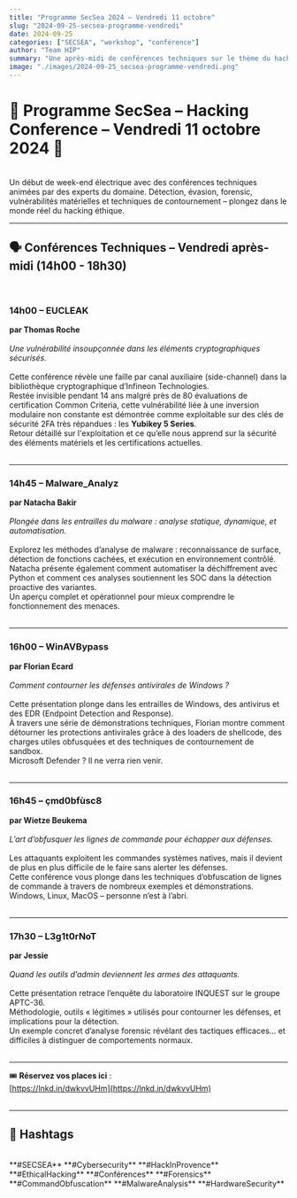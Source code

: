```yaml
---
title: "Programme SecSea 2024 – Vendredi 11 octobre"
slug: "2024-09-25-secsea-programme-vendredi"
date: 2024-09-25
categories: ["SECSEA", "workshop", "conférence"]
author: "Team HIP"
summary: "Une après-midi de conférences techniques sur le thème du hacking, de l’évasion antivirale à l’analyse forensic avancée."
image: "./images/2024-09-25_secsea-programme-vendredi.png"
---
```


# 🚨 Programme SecSea – Hacking Conference – Vendredi 11 octobre 2024 🚨  
<br />
Un début de week-end électrique avec des conférences techniques animées par des experts du domaine.  
Détection, évasion, forensic, vulnérabilités matérielles et techniques de contournement – plongez dans le monde réel du hacking éthique.  
<br />

---

## 🗣️ Conférences Techniques – Vendredi après-midi (14h00 - 18h30)  
<br />

### **14h00 – EUCLEAK**  
**par Thomas Roche**  
<br />
*Une vulnérabilité insoupçonnée dans les éléments cryptographiques sécurisés.*  
<br />
Cette conférence révèle une faille par canal auxiliaire (side-channel) dans la bibliothèque cryptographique d’Infineon Technologies.  
Restée invisible pendant 14 ans malgré près de 80 évaluations de certification Common Criteria, cette vulnérabilité liée à une inversion modulaire non constante est démontrée comme exploitable sur des clés de sécurité 2FA très répandues : les **Yubikey 5 Series**.  
Retour détaillé sur l'exploitation et ce qu’elle nous apprend sur la sécurité des éléments matériels et les certifications actuelles.  
<br />

---

### **14h45 – Malware_Analyz**  
**par Natacha Bakir**  
<br />
*Plongée dans les entrailles du malware : analyse statique, dynamique, et automatisation.*  
<br />
Explorez les méthodes d’analyse de malware : reconnaissance de surface, détection de fonctions cachées, et exécution en environnement contrôlé.  
Natacha présente également comment automatiser la déchiffrement avec Python et comment ces analyses soutiennent les SOC dans la détection proactive des variantes.  
Un aperçu complet et opérationnel pour mieux comprendre le fonctionnement des menaces.  
<br />

---

### **16h00 – WinAVBypass**  
**par Florian Ecard**  
<br />
*Comment contourner les défenses antivirales de Windows ?*  
<br />
Cette présentation plonge dans les entrailles de Windows, des antivirus et des EDR (Endpoint Detection and Response).  
À travers une série de démonstrations techniques, Florian montre comment détourner les protections antivirales grâce à des loaders de shellcode, des charges utiles obfusquées et des techniques de contournement de sandbox.  
Microsoft Defender ? Il ne verra rien venir.  
<br />

---

### **16h45 – çmd0bfùsc8**  
**par Wietze Beukema**  
<br />
*L’art d’obfusquer les lignes de commande pour échapper aux défenses.*  
<br />
Les attaquants exploitent les commandes systèmes natives, mais il devient de plus en plus difficile de le faire sans alerter les défenses.  
Cette conférence vous plonge dans les techniques d’obfuscation de lignes de commande à travers de nombreux exemples et démonstrations.  
Windows, Linux, MacOS – personne n’est à l’abri.  
<br />

---

### **17h30 – L3g1t0rNoT**  
**par Jessie**  
<br />
*Quand les outils d’admin deviennent les armes des attaquants.*  
<br />
Cette présentation retrace l’enquête du laboratoire INQUEST sur le groupe APTC-36.  
Méthodologie, outils « légitimes » utilisés pour contourner les défenses, et implications pour la détection.  
Un exemple concret d’analyse forensic révélant des tactiques efficaces… et difficiles à distinguer de comportements normaux.  
<br />

---

🎟️ **Réservez vos places ici** :  
[https://lnkd.in/dwkvvUHm](https://lnkd.in/dwkvvUHm)  
<br />

---

## 🔖 Hashtags  
<br />
**#SECSEA** **#Cybersecurity** **#HackInProvence**  
**#EthicalHacking** **#Conférences** **#Forensics**  
**#CommandObfuscation** **#MalwareAnalysis** **#HardwareSecurity**
